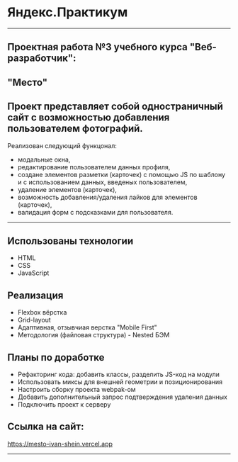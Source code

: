 # Яндекс.Практикум
---
Проектная работа №3 учебного курса "Веб-разработчик":
---
"Место"
---

Проект представляет собой одностраничный сайт с возможностью добавления пользователем фотографий.
---
Реализован следующий функцонал:
- модальные окна,
- редактирование пользователем данных профиля,
- создане элементов разметки (карточек) с помощью JS по шаблону и с использованием данных, введеных пользователем,
- удаление элементов (карточек),
- возможность добавления/удаления лайков для элементов (карточек),
- валидация форм с подсказками для пользователя.
---

## Использованы технологии
* HTML
* CSS
* JavaScript

## Реализация
* Flexbox вёрстка
* Grid-layout
* Адаптивная, отзывчиая верстка "Mobile First"
* Методология (файловая структура) - Nested БЭМ

## Планы по доработке
* Рефакторинг кода: добавить классы, разделить JS-код на модули
* Использовать миксы для внешней геометрии и позиционирования
* Настроить сборку проекта webpak-ом
* Добавить дополнительный запрос подтверждения удаления данных
* Подключить проект к серверу

## Ссылка на сайт:
https://mesto-ivan-shein.vercel.app

---

